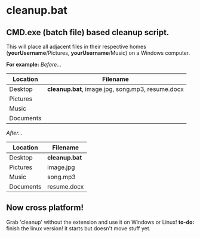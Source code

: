 # cleanup.bat

## CMD.exe (batch file) based cleanup script. 

This will place all adjacent files in their respective homes (**yourUsername**/Pictures, **yourUsername**/Music) on a Windows computer.

**For example:**
_Before..._

Location | Filename
--- | --- 
Desktop | **cleanup.bat**, image.jpg, song.mp3, resume.docx
Pictures | 
Music | 
Documents |


_After..._

Location | Filename
--- | --- 
Desktop | **cleanup.bat**
Pictures | image.jpg
Music | song.mp3
Documents | resume.docx

## Now cross platform!

Grab 'cleanup' without the extension and use it on Windows or Linux!
**to-do:** finish the linux version! it starts but doesn't move stuff yet. 
